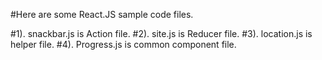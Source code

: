 #Here are some React.JS sample code files.

#1). snackbar.js is Action file.
#2). site.js is Reducer file.
#3). location.js is helper file.
#4). Progress.js is common component file.
